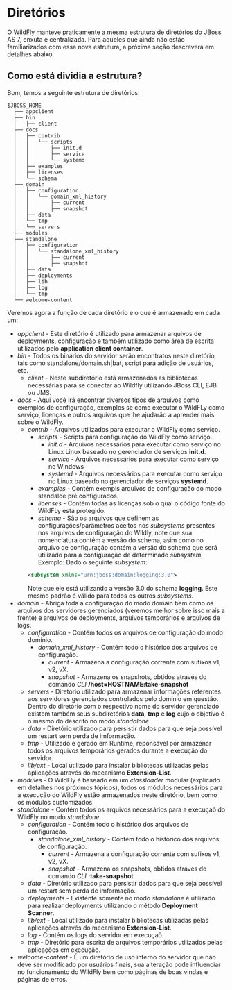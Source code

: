 # Diretórios

O WildFly manteve praticamente a mesma estrutura de diretórios do JBoss AS 7, enxuta e centralizada. Para aqueles que ainda não estão familiarizados com essa nova estrutura, a próxima seção descreverá em detalhes abaixo.

## Como está dividia a estrutura?

Bom, temos a seguinte estrutura de diretórios:
```
$JBOSS_HOME
  ├── appclient
  ├── bin
  │   ├── client
  ├── docs
  │   ├── contrib
  │   │   └── scripts
  │   │       ├── init.d
  │   │       ├── service
  │   │       └── systemd
  │   ├── examples
  │   ├── licenses
  │   └── schema
  ├── domain
  │   ├── configuration
  │   │   └── domain_xml_history
  │   │       ├── current
  │   │       ├── snapshot
  │   ├── data
  │   └── tmp
  │   └── servers
  ├── modules
  ├── standalone
  │   ├── configuration
  │   │   └── standalone_xml_history
  │   │       ├── current
  │   │       ├── snapshot
  │   ├── data
  │   ├── deployments
  │   ├── lib
  │   ├── log
  │   └── tmp
  └── welcome-content
```
Veremos agora a função de cada diretório e o que é armazenado em cada um:

* _appclient_ - Este diretório é utilizado para armazenar arquivos de deployments, configuração e também utilizado como área de escrita utilizados pelo __application client container__.
* _bin_ - Todos os binários do servidor serão encontratos neste diretório, tais como standalone/domain.sh|bat, script para adição de usuários, etc.
  * _client_ - Neste subdiretório está armazenados as bibliotecas necessárias para se conectar ao Wildfly utilizando JBoss CLI, EJB ou JMS.
* _docs_ - Aqui você irá encontrar diversos tipos de arquivos como exemplos de configuração, exemplos se como executar o WildFLy como serviço, licenças e outros arquivos que lhe ajudarão a aprender mais sobre o WildFly.
  * _contrib_ - Arquivos utilizados para executar o WildFly como serviço.
    * _scripts_ - Scripts para configuração do WildFly como serviço.
      * _init.d_ - Arquivos necessários para executar como serviço no Linux Linux baseado no gerenciador de serviços **init.d**.
      * _service_ - Arquivos necessários para executar como serviço no Windows
      * _systemd_ - Arquivos necessários para executar como serviço no Linux baseado no gerenciador de serviços **systemd**.
    * _examples_ - Contém exempls arquivos de configuração do modo standaloe pré configurados.
    * _licenses_ - Contém todas as licenças sob o qual o código fonte do WildFLy está protegido.
    * _schema_ - São os arquivos que definem as configurações/parâmetros aceitos nos *subsystems* presentes nos arquivos de configuração do Wildly, note que sua nomenclatura contém a versão do schema, asim como no arquivo de configuração contém a versão do schema que será utilizado para a configuração de determinado *subsystem*, Exemplo: Dado o seguinte *subsystem*: 
    ```xml
    <subsystem xmlns="urn:jboss:domain:logging:3.0">
    ```
    Note que ele está utilizando a versão 3.0 do schema **logging**. Este mesmo padrão é válido para todos os outros *subsystems*.
* _domain_ - Abriga toda a configuração do modo domain bem como os arquivos dos servidores gerenciados (veremos melhor sobre isso mais a frente) e arquivos de deployments, arquivos temporários e arquivos de logs.
  * _configuration_ - Contém todos os arquivos de configuração do modo domínio.
      * _domain_xml_history_ - Contém todo o histórico dos arquivos de configuração.
        * _current_ - Armazena a configuração corrente com sufixos v1, v2, vX.
        * _snapshot_ - Armazena os snapshots, obtidos através do comando *CLI* **/host=HOSTNAME:take-snapshot**
  * _servers_ - Diretório utilizado para armazenar informações referentes aos servidores gerenciados controlados pelo domínio em questão. Dentro do diretório com o respectivo nome do servidor gerenciado existem também seus subdiretórios **data**, **tmp** e **log** cujo o objetivo é o mesmo do descrito no modo *standalone*.
  * _data_ - Diretório utilizado para persistir dados para que seja possível um restart sem perda de imformação.
  * _tmp_ - Utilizado e gerado em Runtime, reponsável por armazenar todos os arquivos temporários gerados durante a execução do servidor.
  * _lib/ext_ - Local utilizado para instalar bibliotecas utilizadas pelas aplicações através do mecanismo **Extension-List**.
* _modules_ - O WildFly é baseado em um *classloader* modular (explicado em detalhes nos próximos tópicos), todos os módulos necessários para a execução do WildFly estão armazenados neste diretório, bem como os módulos customizados.
* _standalone_ - Contém todos os arquivos necessários para a execuçaõ do WildFly no modo *standalone*.
  * _configuration_ - Contém todo o histórico dos arquivos de configuração.
    * _standalone_xml_history_ - Contém todo o histórico dos arquivos de configuração.
      * _current_ -  Armazena a configuração corrente com sufixos v1, v2, vX.
      * _snapshot_ - Armazena os snapshots, obtidos através do comando *CLI* **:take-snapshot**
  * _data_ -  Diretório utilizado para persistir dados para que seja possível um restart sem perda de imformação.
  * _deployments_ - Existente somente no modo *standalone* é utilizado para realizar deployments utilizando o método **Deployment Scanner**.
  * _lib/ext_ - Local utilizado para instalar bibliotecas utilizadas pelas aplicações através do mecanismo **Extension-List**.
  * _log_ - Contém os logs do servidor em execuçaõ.
  * _tmp_ - Diretório para escrita de arquivos temporários utilizados pelas aplicações em execução.
* _welcome-content_ - É um diretório de uso interno do servidor que não deve ser modificado por usuários finais, sua alteração pode influenciar no funcionamento do WildFly bem como páginas de boas vindas e páginas de erros.